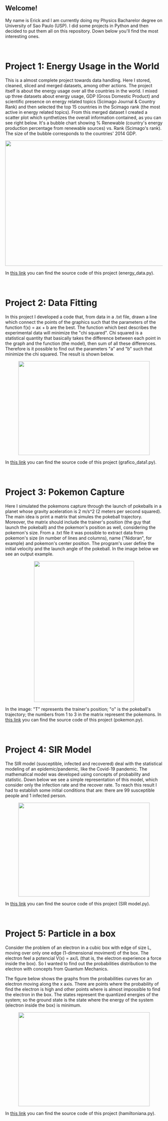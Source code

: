## Welcome!

My name is Erick and I am currently doing my Physics Bacharelor degree on University of Sao Paulo (USP). I did some projects in Python and then decided to put them all on this repository. Down below you'll find the most interesting ones.

&nbsp;  
# Project 1: Energy Usage in the World

This is a almost complete project towards data handling. Here I stored, cleaned, sliced and merged datasets, among other actions. The project itself is about the energy usage over all the countries in the world. I mixed up three datasets about energy usage, GDP (Gross Domestic Product) and scientific presence on energy related topics (Scimago Journal & Country Rank) and then selected the top 15 countries in the Scimago rank (the most active in energy related topics). From this merged dataset I created a scatter plot which synthetizes the overall information contained, as you can see right below. It's a bubble chart showing % Renewable (country's energy production percentage from renewable sources) vs. Rank (Scimago's rank). The size of the bubble corresponds to the countries' 2014 GDP.

<p align="center">
  <img src="https://github.com/erick-chris/erick-chris.github.io/blob/gh-pages/images/energy_plot.png?raw=True" height="400" width="550">
</p>

In [this link](https://github.com/erick-chris/erick-chris.github.io/tree/gh-pages/Python) you can find the source code of this project (energy_data.py).

&nbsp;  
# Project 2: Data Fitting

In this project I developed a code that, from data in a .txt file, drawn a line which connect the points of the graphics such that the parameters of the function f(x) = ax + b are the best. The function which best describes the experimental data will minimize the "chi squared". Chi squared is a statistical quantity that basically takes the difference between each point in the graph and the function (the model), then sum of all these differences. Therefore is it possible to find out the parameters "a" and "b" such that minimize the chi squared. The result is shown below.

<p align="center">
  <img src="https://github.com/erick-chris/erick-chris.github.io/blob/gh-pages/images/filtro%20de%20wien.png?raw=True" height="300" width="420">
</p>

In [this link](https://github.com/erick-chris/erick-chris.github.io/tree/gh-pages/Python) you can find the source code of this project (grafico_data1.py).

&nbsp;  
# Project 3: Pokemon Capture

Here I simulated the pokemons capture through the launch of pokeballs in a planet whose gravity aceleration is 2 m/s^2 (2 meters per second squared). The main idea is print a matrix that simules the pokeball trajectory. Moreover, the matrix should include the trainer's position (the guy that launch the pokeball) and the pokemon's position as well, considering the pokemon's size. From a .txt file it was possible to extract data from pokemon's size (in number of lines and columns), name ("Nidoran", for example) and pokemon's center position. The program's user define the initial velocity and the launch angle of the pokeball. In the image below we see an output example. 

<p align="center">
  <img src="https://github.com/erick-chris/erick-chris.github.io/blob/gh-pages/images/pokemon.png?raw=True" height="450" width="320">
</p>

In the image: "T" represents the trainer's position; "o" is the pokeball's trajectory; the numbers from 1 to 3 in the matrix represent the pokemons.
In [this link](https://github.com/erick-chris/erick-chris.github.io/tree/gh-pages/Python) you can find the source code of this project (pokemon.py).

&nbsp;  
# Project 4: SIR Model

The SIR model (susceptible, infected and recovered) deal with the statistical modeling of an epidemic/pandemic, like the Covid-19 pandemic. The mathematical model was developed using concepts of probability and statistic. Down below we see a simple representation of this model, which consider only the infection rate and the recover rate. To reach this result I had to establish some initial conditions that are: there are 99 susceptible people and 1 infected person.

<p align="center">
  <img src="https://github.com/erick-chris/erick-chris.github.io/blob/gh-pages/images/SIR%20model.png?raw=True" height="300" width="420">
</p>

In [this link](https://github.com/erick-chris/erick-chris.github.io/tree/gh-pages/Python) you can find the source code of this project (SIR model.py).

&nbsp;  
# Project 5: Particle in a box

Consider the problem of an electron in a cubic box with edge of size L, moving over only one edge (1-dimensional moviment) of the box. The electron feel a potencial V(x) = ax/L (that is, the electron experience a force inside the box). So I wanted to find out the probabilities distribution to the electron with concepts from Quantum Mechanics.

The figure below shows the graphs from the probabilities curves for an electron moving along the x axis. There are points where the probability of find the electron is high and other points where is almost impossible to find the electron in the box. The states represent the quantized energies of the system; so the ground state is the state where the energy of the system (electron inside the box) is minimum.

<p align="center">
  <img src="https://github.com/erick-chris/erick-chris.github.io/blob/gh-pages/images/particle%20in%20a%20box-3.png?raw=True" height="300" width="420">
</p>

In [this link](https://github.com/erick-chris/erick-chris.github.io/tree/gh-pages/Python) you can find the source code of this project (hamiltoniana.py).
